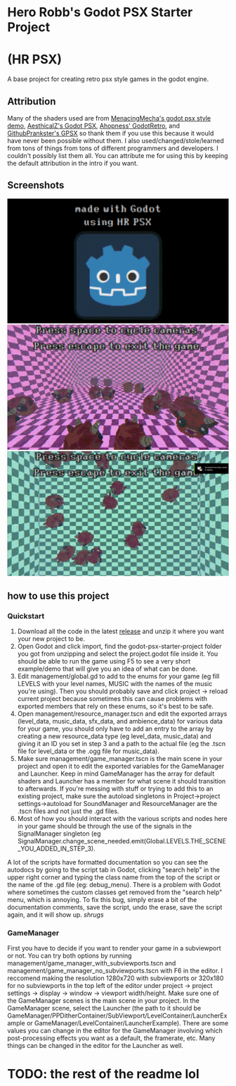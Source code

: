 # Hero Robb's Godot PSX Starter Project
# (HR PSX)
A base project for creating retro psx style games in the godot engine.

## Attribution
Many of the shaders used are from [MenacingMecha's godot psx style demo](https://github.com/MenacingMecha/godot-psx-style-demo/tree/master/shaders), [AesthicalZ's Godot PSX](https://github.com/AestheticalZ/godot-psx), [Ahopness' GodotRetro](https://github.com/Ahopness/GodotRetro), and [GithubPrankster's GPSX](https://github.com/GithubPrankster/gpsx) so thank them if you use this because it would have never been possible without them.
I also used/changed/stole/learned from tons of things from tons of different programmers and developers. I couldn't possibly list them all.
You can attribute me for using this by keeping the default attribution in the intro if you want.

## Screenshots
![screenshot1](readme_screenshots/Screenshot1.png?raw=true)
![screenshot2](readme_screenshots/Screenshot2.png?raw=true)
![screenshot3 lol this one has a screen capture notification](readme_screenshots/Screenshot3.png?raw=true)

## how to use this project

### Quickstart
1. Download all the code in the latest [release](https://github.com/HeroRobb/godot-psx-starter-project/releases) and unzip it where you want your new project to be.
2. Open Godot and click import, find the godot-psx-starter-project folder you got from unzipping and select the project.godot file inside it. You should be able to run the game using F5 to see a very short example/demo that will give you an idea of what can be done.
3. Edit management/global.gd to add to the enums for your game (eg fill LEVELS with your level names, MUSIC with the names of the music you're using). Then you should probably save and click project -> reload current project because sometimes this can cause problems with exported members that rely on these enums, so it's best to be safe.
4. Open management/resource_manager.tscn and edit the exported arrays (level_data, music_data, sfx_data, and ambience_data) for various data for your game, you should only have to add an
entry to the array by creating a new resource_data type (eg level_data, music_data) and giving it an ID you set in step 3 and a path to the actual file (eg the .tscn file for level_data or the .ogg file for music_data).
5. Make sure management/game_manager.tscn is the main scene in your project and open it to edit the exported variables for the GameManager and Launcher. Keep in mind GameManager has the array for default shaders and Launcher has a member for what scene it should transition to afterwards. If you're messing with stuff or trying to add this to an existing project, make sure the autoload singletons in Project->project settings->autoload for SoundManager and ResourceManager are the .tscn files and not just the .gd files.
6. Most of how you should interact with the various scripts and nodes here in your game should be through the use of the signals in the SignalManager singleton (eg SignalManager.change_scene_needed.emit(Global.LEVELS.THE_SCENE_YOU_ADDED_IN_STEP_3).


A lot of the scripts have formatted documentation so you can see the autodocs by going to the script tab in Godot, clicking "search help" in the upper right corner and typing the class name from the top of the script or the name of the .gd file (eg: debug_menu). There is a problem with Godot where sometimes the custom classes get removed from the "search help" menu, which is annoying. To fix this bug, simply erase a bit of the documentation comments, save the script, undo the erase, save the script again, and it will show up. *shrugs*


### GameManager
First you have to decide if you want to render your game in a subviewport or not. You can try both options by running management/game_manager_with_subviewports.tscn and management/game_manager_no_subviewports.tscn with F6 in the editor. I reccomend making the resolution 1280x720 with subviewports or 320x180 for no subviewports in the top left of the editor under project -> project settings -> display -> window -> viewport width/height. Make sure one of the GameManager scenes is the main scene in your project. In the GameManager scene, select the Launcher (the path to it should be GameManager/PPDitherContainer/SubViewport/LevelContainer/LauncherExample or GameManager/LevelContainer/LauncherExample). There are some values you can change in the editor for the GameManager involving which post-processing effects you want as a default, the framerate, etc. Many things can be changed in the editor for the Launcher as well.

# TODO: the rest of the readme lol
